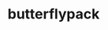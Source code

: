 ---
title: "butterflypack"
layout: cache
categories: [package, develop-2023-05-14]
meta: {"versions": ["2.2.2"], "compilers": ["gcc@=11.1.0", "oneapi@=2023.0.0"], "oss": ["ubuntu20.04"], "platforms": ["linux"], "targets": ["ppc64le", "x86_64", "x86_64_v3"], "stacks": ["e4s", "e4s-oneapi", "e4s-power", "root"], "num_specs": 3, "num_specs_by_stack": {"root": 3, "e4s-power": 1, "e4s": 1, "e4s-oneapi": 1}}
spec_details: [{"hash": "miu7mekjrwpietv3mshva2efvpvqte7y", "compiler": "gcc@=11.1.0", "versions": ["2.2.2"], "os": "ubuntu20.04", "platform": "linux", "target": "ppc64le", "variants": ["build_system=cmake", "build_type=Release", "generator=make", "~ipo", "+openmp", "+shared"], "stacks": ["root", "e4s-power"], "size": "-", "tarball": "https://binaries.spack.io/develop-2023-05-14/build_cache/linux-ubuntu20.04-ppc64le/gcc-11.1.0/butterflypack-2.2.2/linux-ubuntu20.04-ppc64le-gcc-11.1.0-butterflypack-2.2.2-miu7mekjrwpietv3mshva2efvpvqte7y.spack"}, {"hash": "msufpbinonszybfuxreleec3fo44fpee", "compiler": "gcc@=11.1.0", "versions": ["2.2.2"], "os": "ubuntu20.04", "platform": "linux", "target": "x86_64_v3", "variants": ["build_system=cmake", "build_type=Release", "generator=make", "~ipo", "+openmp", "+shared"], "stacks": ["root", "e4s"], "size": "-", "tarball": "https://binaries.spack.io/develop-2023-05-14/build_cache/linux-ubuntu20.04-x86_64_v3/gcc-11.1.0/butterflypack-2.2.2/linux-ubuntu20.04-x86_64_v3-gcc-11.1.0-butterflypack-2.2.2-msufpbinonszybfuxreleec3fo44fpee.spack"}, {"hash": "logsglidksy7xceww2uqbdiol6krrled", "compiler": "oneapi@=2023.0.0", "versions": ["2.2.2"], "os": "ubuntu20.04", "platform": "linux", "target": "x86_64", "variants": ["build_system=cmake", "build_type=Release", "generator=make", "~ipo", "+openmp", "+shared"], "stacks": ["root", "e4s-oneapi"], "size": "-", "tarball": "https://binaries.spack.io/develop-2023-05-14/build_cache/linux-ubuntu20.04-x86_64/oneapi-2023.0.0/butterflypack-2.2.2/linux-ubuntu20.04-x86_64-oneapi-2023.0.0-butterflypack-2.2.2-logsglidksy7xceww2uqbdiol6krrled.spack"}]
---